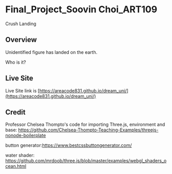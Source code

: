 # Final_Project_Soovin Choi_ART109

Crush Landing

## Overview

Unidentified figure has landed on the earth.

Who is it?



## Live Site

Live Site link is
[https://areacode831.github.io/dream_uni/](https://areacode831.github.io/dream_uni/)


## Credit
Professor Chelsea Thompto's code for importing Three.js, environment and base: https://github.com/Chelsea-Thompto-Teaching-Examples/threejs-nonode-boilerplate

button generator:https://www.bestcssbuttongenerator.com/

water shader: https://github.com/mrdoob/three.js/blob/master/examples/webgl_shaders_ocean.html
